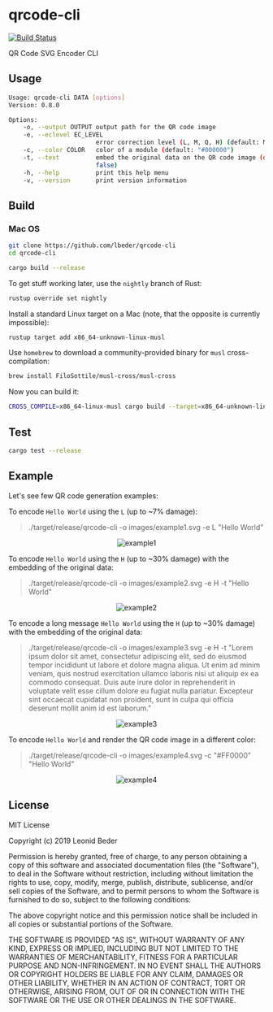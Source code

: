 # qrcode-cli

[![Build Status](https://travis-ci.org/lbeder/qrcode-cli.svg)](https://travis-ci.org/lbeder/qrcode-cli)

QR Code SVG Encoder CLI

## Usage

```bash
Usage: qrcode-cli DATA [options]
Version: 0.8.0

Options:
    -o, --output OUTPUT output path for the QR code image
    -e, --eclevel EC_LEVEL
                        error correction level (L, M, Q, H) (default: M)
    -c, --color COLOR   color of a module (default: "#000000")
    -t, --text          embed the original data on the QR code image (default:
                        false)
    -h, --help          print this help menu
    -v, --version       print version information

```

## Build

### Mac OS

```bash
git clone https://github.com/lbeder/qrcode-cli
cd qrcode-cli

cargo build --release
```

To get stuff working later, use the `nightly` branch of Rust:

```bash
rustup override set nightly
```

Install a standard Linux target on a Mac (note, that the opposite is currently impossible):

```bash
rustup target add x86_64-unknown-linux-musl
```

Use `homebrew` to download a community-provided binary for `musl` cross-compilation:

```bash
brew install FiloSottile/musl-cross/musl-cross
```

Now you can build it:

```bash
CROSS_COMPILE=x86_64-linux-musl cargo build --target=x86_64-unknown-linux-musl
```

## Test

```bash
cargo test --release
```

## Example

Let's see few QR code generation examples:

To encode `Hello World` using the `L` (up to ~7% damage):

> ./target/release/qrcode-cli -o images/example1.svg -e L "Hello World"

<div align="center">
  <img alt="example1" src="images/example1.svg" />
</div>

To encode `Hello World` using the `H` (up to ~30% damage) with the embedding of the original data:

> ./target/release/qrcode-cli -o images/example2.svg -e H -t "Hello World"

<div align="center">
  <img alt="example2" src="images/example2.svg" />
</div>

To encode a long message `Hello World` using the `H` (up to ~30% damage) with the embedding of the original data:

> ./target/release/qrcode-cli -o images/example3.svg -e H -t "Lorem ipsum dolor sit amet, consectetur adipiscing elit, sed do eiusmod tempor incididunt ut labore et dolore magna aliqua. Ut enim ad minim veniam, quis nostrud exercitation ullamco laboris nisi ut aliquip ex ea commodo consequat. Duis aute irure dolor in reprehenderit in voluptate velit esse cillum dolore eu fugiat nulla pariatur. Excepteur sint occaecat cupidatat non proident, sunt in culpa qui officia deserunt mollit anim id est laborum."

<div align="center">
  <img alt="example3" src="images/example3.svg" />
</div>

To encode `Hello World` and render the QR code image in a different color:

> ./target/release/qrcode-cli -o images/example4.svg -c "#FF0000" "Hello World"

<div align="center">
  <img alt="example4" src="images/example4.svg" />
</div>

## License

MIT License

Copyright (c) 2019 Leonid Beder

Permission is hereby granted, free of charge, to any person obtaining a copy
of this software and associated documentation files (the "Software"), to deal
in the Software without restriction, including without limitation the rights
to use, copy, modify, merge, publish, distribute, sublicense, and/or sell
copies of the Software, and to permit persons to whom the Software is
furnished to do so, subject to the following conditions:

The above copyright notice and this permission notice shall be included in all
copies or substantial portions of the Software.

THE SOFTWARE IS PROVIDED "AS IS", WITHOUT WARRANTY OF ANY KIND, EXPRESS OR
IMPLIED, INCLUDING BUT NOT LIMITED TO THE WARRANTIES OF MERCHANTABILITY,
FITNESS FOR A PARTICULAR PURPOSE AND NON-INFRINGEMENT. IN NO EVENT SHALL THE
AUTHORS OR COPYRIGHT HOLDERS BE LIABLE FOR ANY CLAIM, DAMAGES OR OTHER
LIABILITY, WHETHER IN AN ACTION OF CONTRACT, TORT OR OTHERWISE, ARISING FROM,
OUT OF OR IN CONNECTION WITH THE SOFTWARE OR THE USE OR OTHER DEALINGS IN THE
SOFTWARE.

